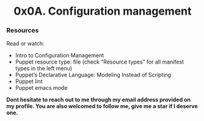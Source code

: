 <h1><center>0x0A. Configuration management</center></h1>
<h3>Resources</h3>

<p>
Read or watch:
</p>
<ul>

<li>Intro to Configuration Management</li>
<li>Puppet resource type: file (check “Resource types” for all manifest types in the left menu)</li>
<li>Puppet’s Declarative Language: Modeling Instead of Scripting</li>
<li>Puppet lint</li>
<li>Puppet emacs mode</li>
</ul>
<p><b>Dont hesitate to reach out to me through my email address provided on my profile.
You are also welcomed to follow me, give me a star if I deserve one.</b></p>
